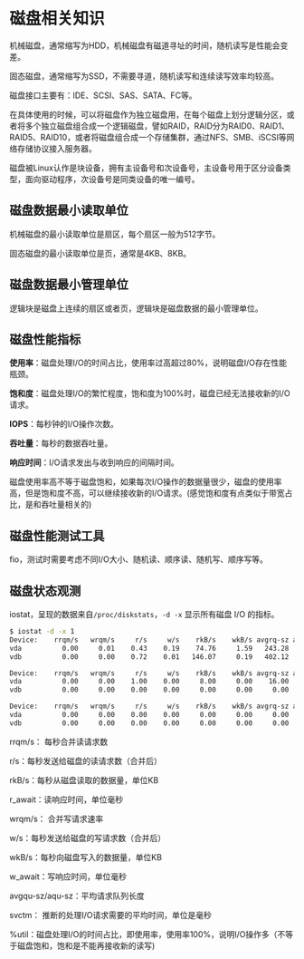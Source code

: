 <!-- toc -->
# 磁盘相关知识

机械磁盘，通常缩写为HDD，机械磁盘有磁道寻址的时间，随机读写是性能会变差。

固态磁盘，通常缩写为SSD，不需要寻道，随机读写和连续读写效率均较高。

磁盘接口主要有：IDE、SCSI、SAS、SATA、FC等。

在具体使用的时候，可以将磁盘作为独立磁盘用，在每个磁盘上划分逻辑分区，或者将多个独立磁盘组合成一个逻辑磁盘，譬如RAID，RAID分为RAID0、RAID1、RAID5、RAID10，或者将磁盘组合成一个存储集群，通过NFS、SMB、iSCSI等网络存储协议接入服务器。

磁盘被Linux认作是块设备，拥有主设备号和次设备号，主设备号用于区分设备类型，面向驱动程序，次设备号是同类设备的唯一编号。

## 磁盘数据最小读取单位

机械磁盘的最小读取单位是扇区，每个扇区一般为512字节。

固态磁盘的最小读取单位是页，通常是4KB、8KB。

## 磁盘数据最小管理单位

逻辑块是磁盘上连续的扇区或者页，逻辑块是磁盘数据的最小管理单位。

## 磁盘性能指标

**使用率**：磁盘处理I/O的时间占比，使用率过高超过80%，说明磁盘I/O存在性能瓶颈。

**饱和度**：磁盘处理I/O的繁忙程度，饱和度为100%时，磁盘已经无法接收新的I/O请求。

**IOPS**：每秒钟的I/O操作次数。

**吞吐量**：每秒的数据吞吐量。

**响应时间**：I/O请求发出与收到响应的间隔时间。

磁盘使用率高不等于磁盘饱和，如果每次I/O操作的数据量很少，磁盘的使用率高，但是饱和度不高，可以继续接收新的I/O请求。(感觉饱和度有点类似于带宽占比，是和吞吐量相关的)

## 磁盘性能测试工具

fio，测试时需要考虑不同I/O大小、随机读、顺序读、随机写、顺序写等。

## 磁盘状态观测

iostat，呈现的数据来自`/proc/diskstats`，`-d -x` 显示所有磁盘 I/O 的指标。

```sh
$ iostat -d -x 1
Device:    rrqm/s   wrqm/s     r/s     w/s    rkB/s    wkB/s avgrq-sz avgqu-sz   await r_await w_await  svctm  %util
vda          0.00     0.01    0.43    0.19    74.76     1.59   243.28     0.06    4.63    1.67   11.27  97.45   6.12
vdb          0.00     0.00    0.72    0.01   146.07     0.19   402.12     0.00    1.43    1.26   11.25   0.15   0.01

Device:    rrqm/s   wrqm/s     r/s     w/s    rkB/s    wkB/s avgrq-sz avgqu-sz   await r_await w_await  svctm  %util
vda          0.00     0.00    1.00    0.00     8.00     0.00    16.00     0.00    4.00    4.00    0.00   4.00   0.40
vdb          0.00     0.00    0.00    0.00     0.00     0.00     0.00     0.00    0.00    0.00    0.00   0.00   0.00

Device:    rrqm/s   wrqm/s     r/s     w/s    rkB/s    wkB/s avgrq-sz avgqu-sz   await r_await w_await  svctm  %util
vda          0.00     0.00    0.00    0.00     0.00     0.00     0.00     0.00    0.00    0.00    0.00   0.00   0.00
vdb          0.00     0.00    0.00    0.00     0.00     0.00     0.00     0.00    0.00    0.00    0.00   0.00   0.00
```

rrqm/s： 每秒合并读请求数

r/s：每秒发送给磁盘的读请求数（合并后） 

rkB/s：每秒从磁盘读取的数据量，单位KB

r_await：读响应时间，单位毫秒

wrqm/s： 合并写请求速率

w/s：每秒发送给磁盘的写请求数（合并后）

wkB/s：每秒向磁盘写入的数据量，单位KB

w_await：写响应时间，单位毫秒

avgqu-sz/aqu-sz：平均请求队列长度

svctm： 推断的处理I/O请求需要的平均时间，单位是毫秒

%util：磁盘处理I/O的时间占比，即使用率，使用率100%，说明I/O操作多（不等于磁盘饱和，饱和是不能再接收新的读写)
